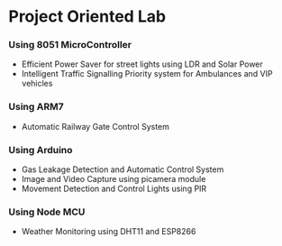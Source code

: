 # Project Oriented Lab
### Using 8051 MicroController
* Efficient Power Saver for street lights using LDR and Solar Power
* Intelligent Traffic Signalling Priority system for Ambulances and VIP vehicles

### Using ARM7
* Automatic Railway Gate Control System

### Using Arduino
* Gas Leakage Detection and Automatic Control System
* Image and Video Capture using picamera module
* Movement Detection and Control Lights using PIR

### Using Node MCU
* Weather Monitoring using DHT11 and ESP8266